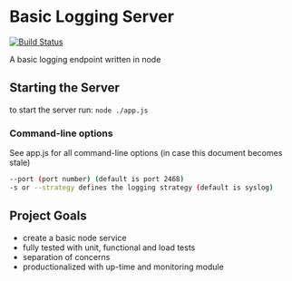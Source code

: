 # Basic Logging Server

[![Build Status](https://travis-ci.org/devpaul/logging-server.png?branch=master)](https://travis-ci.org/devpaul/logging-server)

A basic logging endpoint written in node

## Starting the Server

to start the server run:
`node ./app.js`

### Command-line options
See app.js for all command-line options (in case this document becomes stale)
``` bash
--port (port number) (default is port 2468)
-s or --strategy defines the logging strategy (default is syslog)
```

## Project Goals
* create a basic node service
* fully tested with unit, functional and load tests
* separation of concerns
* productionalized with up-time and monitoring module
